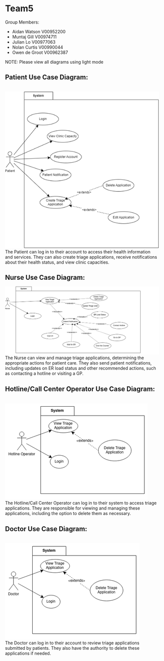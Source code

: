 # Team5

Group Members:
- Aidan Watson V00952200
- Muntaj Gill V00974711
- Julian Lo V00977063
- Nolan Curtis V00990044
- Owen de Groot V00962387

NOTE: Please view all diagrams using light mode


## Patient Use Case Diagram:
\
![Alt](/useCaseDiagrams/UseCaseDiagram.drawio.png) <br />
The Patient can log in to their account to access their health information and services. They can also create triage applications, receive notifications about their health status, and view clinic capacities.


## Nurse Use Case Diagram:
![Alt](/useCaseDiagrams/NurseUseCaseDiagram.drawio.png) <br />
The Nurse can view and manage triage applications, determining the appropriate actions for patient care. They also send patient notifications, including updates on ER load status and other recommended actions, such as contacting a hotline or visiting a GP.


## Hotline/Call Center Operator Use Case Diagram:
\
![Alt](/useCaseDiagrams/OpUseCaseDiagram.drawio.png) <br />
The Hotline/Call Center Operator can log in to their system to access triage applications. They are responsible for viewing and managing these applications, including the option to delete them as necessary.

## Doctor Use Case Diagram:
\
![Alt](/useCaseDiagrams/DocUseCaseDiagram.drawio.png) <br />
The Doctor can log in to their account to review triage applications submitted by patients. They also have the authority to delete these applications if needed.
